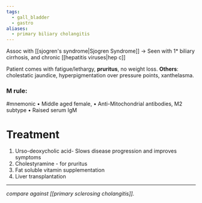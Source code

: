 ```yaml
---
tags:
  - gall_bladder
  - gastro
aliases:
  - primary biliary cholangitis
---
```

Assoc with [[sjogren's syndrome|Sjogren Syndrome]]
-> Seen with 1* biliary cirrhosis, and chronic [[hepatitis viruses|hep c]]

Patient comes with fatigue/lethargy, **pruritus**, no weight loss. 
**Others**: cholestatic jaundice, hyperpigmentation over pressure points, xanthelasma.

### M rule: 
#mnemonic 
• Middle aged female, 
• Anti-Mitochondrial antibodies, M2 subtype
• Raised serum IgM

# Treatment
1. Urso-deoxycholic acid- Slows disease progression and improves symptoms
2. Cholestyramine - for pruritus
3. Fat soluble vitamin supplementation
4. Liver transplantation
---
*compare against [[primary sclerosing cholangitis]].* 
